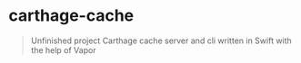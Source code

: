 # carthage-cache
> Unfinished project
Carthage cache server and cli written in Swift with the help of Vapor 
